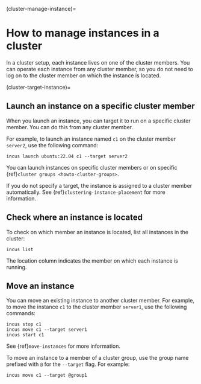 (cluster-manage-instance)=
# How to manage instances in a cluster

In a cluster setup, each instance lives on one of the cluster members.
You can operate each instance from any cluster member, so you do not need to log on to the cluster member on which the instance is located.

(cluster-target-instance)=
## Launch an instance on a specific cluster member

When you launch an instance, you can target it to run on a specific cluster member.
You can do this from any cluster member.

For example, to launch an instance named `c1` on the cluster member `server2`, use the following command:

    incus launch ubuntu:22.04 c1 --target server2

You can launch instances on specific cluster members or on specific {ref}`cluster groups <howto-cluster-groups>`.

If you do not specify a target, the instance is assigned to a cluster member automatically.
See {ref}`clustering-instance-placement` for more information.

## Check where an instance is located

To check on which member an instance is located, list all instances in the cluster:

    incus list

The location column indicates the member on which each instance is running.

## Move an instance

You can move an existing instance to another cluster member.
For example, to move the instance `c1` to the cluster member `server1`, use the following commands:

    incus stop c1
    incus move c1 --target server1
    incus start c1

See {ref}`move-instances` for more information.

To move an instance to a member of a cluster group, use the group name prefixed with `@` for the `--target` flag.
For example:

    incus move c1 --target @group1
